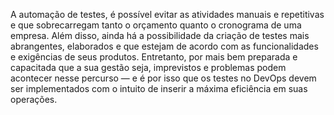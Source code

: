
 A automação de testes, é possível evitar as atividades manuais e repetitivas e que sobrecarregam tanto o orçamento quanto o cronograma de uma empresa. Além disso, ainda há a possibilidade da criação de testes mais abrangentes, elaborados e que estejam de acordo com as funcionalidades e exigências de seus produtos.
 Entretanto, por mais bem preparada e capacitada que a sua gestão seja, imprevistos e problemas podem acontecer nesse percurso — e é por isso que os testes no DevOps devem ser implementados com o intuito de inserir a máxima eficiência em suas operações.
